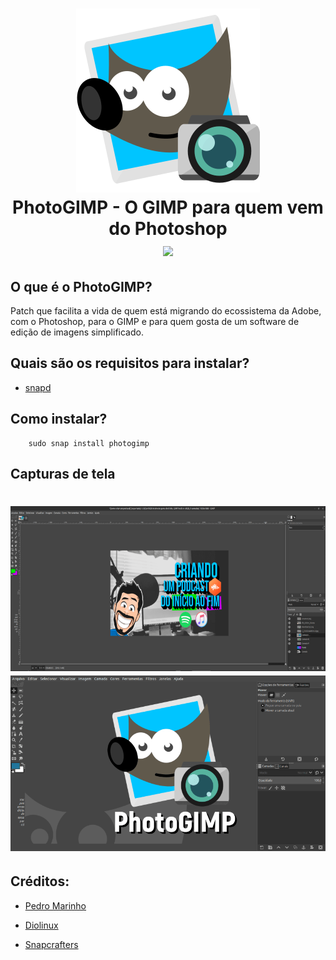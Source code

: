 <h1 align="center">
  <img src="PhotoGIMP.png" alt="GIMP">
  <br/>
  PhotoGIMP - O GIMP para quem vem do Photoshop
  <a href="https://snapcraft.io/photogimp"> <br/> <img src="https://github.com/snapcore/snap-store-badges/raw/master/PT/%5BPT%5D-snap-store-black-uneditable%401x.png"></a>
</h1>

## O que é o PhotoGIMP?

Patch que facilita a vida de quem está migrando do ecossistema da Adobe, com o Photoshop, para o GIMP e para quem gosta de um software de edição de imagens simplificado.


## Quais são os requisitos para instalar?
* [snapd](https://snapcraft.io/docs/core/install)

## Como instalar?
```
    sudo snap install photogimp
```

## Capturas de tela

<h1 align="center">
  <img src="screenshot2.png" alt="GIMP">
  <img src="screenshot3.png" alt="GIMP">
</h1>

## Créditos:

* [Pedro Marinho](https://github.com/pedroermarinho)

* [Diolinux](https://diolinux.com.br/2018/11/photogimp-v2018-o-gimp-para-quem-vem-do-photoshop.html)

* [Snapcrafters](https://github.com/snapcrafters/gimp)
